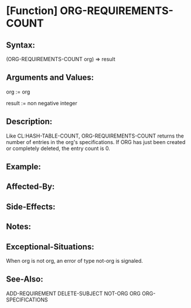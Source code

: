 # [Function] ORG-REQUIREMENTS-COUNT

## Syntax:

(ORG-REQUIREMENTS-COUNT org) => result

## Arguments and Values:

org := org

result := non negative integer

## Description:
Like CL:HASH-TABLE-COUNT, ORG-REQUIREMENTS-COUNT returns the number of entries in the org's specifications.
If ORG has just been created or completely deleted, the entry count is 0.

## Example:

## Affected-By:

## Side-Effects:

## Notes:

## Exceptional-Situations:
When org is not org, an error of type not-org is signaled.

## See-Also:

ADD-REQUIREMENT
DELETE-SUBJECT
NOT-ORG
ORG
ORG-SPECIFICATIONS
